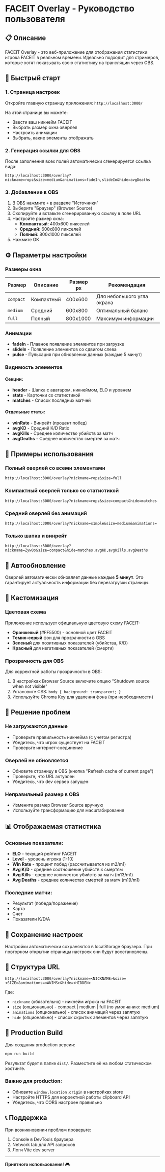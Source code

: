 # FACEIT Overlay - Руководство пользователя

## 📋 Описание

FACEIT Overlay - это веб-приложение для отображения статистики игрока FACEIT в реальном времени. Идеально подходит для стримеров, которые хотят показывать свою статистику на трансляции через OBS.

## 🚀 Быстрый старт

### 1. Страница настроек

Откройте главную страницу приложения: `http://localhost:3000/`

На этой странице вы можете:
- Ввести ваш никнейм FACEIT
- Выбрать размер окна оверлея
- Настроить анимации
- Выбрать, какие элементы отображать

### 2. Генерация ссылки для OBS

После заполнения всех полей автоматически сгенерируется ссылка вида:
```
http://localhost:3000/overlay?nickname=ropz&size=medium&animations=fadeIn,slideIn&hide=avgDeaths
```

### 3. Добавление в OBS

1. В OBS нажмите `+` в разделе "Источники"
2. Выберите "Браузер" (Browser Source)
3. Скопируйте и вставьте сгенерированную ссылку в поле URL
4. Настройте размер окна:
   - **Компактный**: 400x600 пикселей
   - **Средний**: 600x800 пикселей
   - **Полный**: 800x1000 пикселей
5. Нажмите OK

## ⚙️ Параметры настройки

### Размеры окна

| Размер | Описание | Размер px | Рекомендация |
|--------|----------|-----------|--------------|
| `compact` | Компактный | 400x600 | Для небольшого угла экрана |
| `medium` | Средний | 600x800 | Оптимальный баланс |
| `full` | Полный | 800x1000 | Максимум информации |

### Анимации

- **fadeIn** - Плавное появление элементов при загрузке
- **slideIn** - Появление элементов со сдвигом слева
- **pulse** - Пульсация при обновлении данных (каждые 5 минут)

### Видимость элементов

#### Секции:
- **header** - Шапка с аватаром, никнеймом, ELO и уровнем
- **stats** - Карточки со статистикой
- **matches** - Список последних матчей

#### Отдельные статы:
- **winRate** - Винрейт (процент побед)
- **avgKD** - Средний K/D Ratio
- **avgKills** - Среднее количество убийств за матч
- **avgDeaths** - Среднее количество смертей за матч

## 📝 Примеры использования

### Полный оверлей со всеми элементами
```
http://localhost:3000/overlay?nickname=ropz&size=full
```

### Компактный оверлей только со статистикой
```
http://localhost:3000/overlay?nickname=ropz&size=compact&hide=matches
```

### Средний оверлей без анимаций
```
http://localhost:3000/overlay?nickname=s1mple&size=medium&animations=
```

### Только шапка и винрейт
```
http://localhost:3000/overlay?nickname=ZywOo&size=compact&hide=matches,avgKD,avgKills,avgDeaths
```

## 🔄 Автообновление

Оверлей автоматически обновляет данные каждые **5 минут**. Это гарантирует актуальность информации без перезагрузки страницы.

## 🎨 Кастомизация

### Цветовая схема

Приложение использует официальную цветовую схему FACEIT:
- **Оранжевый** (#FF5500) - основной цвет FACEIT
- **Темно-серый** фон для прозрачности в OBS
- **Зеленый** для позитивных показателей (убийства, K/D)
- **Красный** для негативных показателей (смерти)

### Прозрачность для OBS

Для корректной работы прозрачности в OBS:
1. В настройках Browser Source включите опцию "Shutdown source when not visible"
2. Установите CSS: `body { background: transparent; }`
3. Используйте Chroma Key для удаления фона (при необходимости)

## 🐛 Решение проблем

### Не загружаются данные
- Проверьте правильность никнейма (с учетом регистра)
- Убедитесь, что игрок существует на FACEIT
- Проверьте интернет-соединение

### Оверлей не обновляется
- Обновите страницу в OBS (кнопка "Refresh cache of current page")
- Проверьте, что URL актуален
- Убедитесь, что dev сервер запущен

### Неправильный размер в OBS
- Измените размер Browser Source вручную
- Используйте трансформацию для масштабирования

## 📊 Отображаемая статистика

### Основные показатели:
- **ELO** - текущий рейтинг FACEIT
- **Level** - уровень игрока (1-10)
- **Win Rate** - процент побед (рассчитывается из m2/m1)
- **Avg K/D** - среднее соотношение убийств к смертям
- **Avg Kills** - среднее количество убийств за матч (m13/m1)
- **Avg Deaths** - среднее количество смертей за матч (m19/m1)

### Последние матчи:
- Результат (победа/поражение)
- Карта
- Счет
- Показатели K/D/A

## 💾 Сохранение настроек

Настройки автоматически сохраняются в localStorage браузера. При повторном открытии страницы настроек они будут восстановлены.

## 🔗 Структура URL

```
http://localhost:3000/overlay?nickname=<NICKNAME>&size=<SIZE>&animations=<ANIMS>&hide=<HIDDEN>
```

Где:
- `nickname` (обязательно) - никнейм игрока на FACEIT
- `size` (опционально) - compact | medium | full (по умолчанию: medium)
- `animations` (опционально) - список анимаций через запятую
- `hide` (опционально) - список скрытых элементов через запятую

## 🚀 Production Build

Для создания production версии:

```bash
npm run build
```

Результат будет в папке `dist/`. Разместите её на любом статическом хостинге.

### Важно для production:
- Обновите `window.location.origin` в настройках store
- Настройте HTTPS для корректной работы clipboard API
- Убедитесь, что CORS настроен правильно

## 📞 Поддержка

При возникновении проблем проверьте:
1. Console в DevTools браузера
2. Network tab для API запросов
3. Логи Vite dev server

---

**Приятного использования! 🎮**
